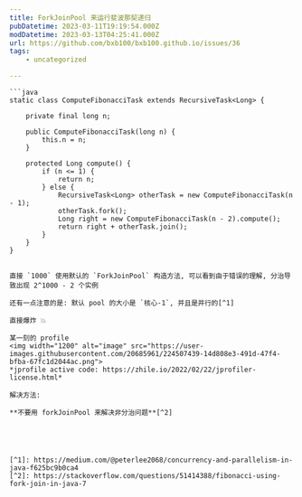 ```yaml
---
title: ForkJoinPool 来运行斐波那契递归
pubDatetime: 2023-03-11T19:19:54.000Z
modDatetime: 2023-03-13T04:25:41.000Z
url: https://github.com/bxb100/bxb100.github.io/issues/36
tags:
	- uncategorized

---
```


    ```java
    static class ComputeFibonacciTask extends RecursiveTask<Long> {

    	private final long n;

    	public ComputeFibonacciTask(long n) {
    		this.n = n;
    	}

    	protected Long compute() {
    		if (n <= 1) {
    			return n;
    		} else {
    			RecursiveTask<Long> otherTask = new ComputeFibonacciTask(n - 1);
    			otherTask.fork();
    			Long right = new ComputeFibonacciTask(n - 2).compute();
    			return right + otherTask.join();
    		}
    	}
    }

```

直接 `1000` 使用默认的 `ForkJoinPool` 构造方法, 可以看到由于错误的理解, 分治导致出现 2^1000 - 2 个实例

还有一点注意的是: 默认 pool 的大小是 `核心-1`, 并且是并行的[^1]

直接爆炸 💥

某一刻的 profile
<img width="1200" alt="image" src="https://user-images.githubusercontent.com/20685961/224507439-14d808e3-491d-47f4-bfba-67fc1d2044ac.png">
*jprofile active code: https://zhile.io/2022/02/22/jprofiler-license.html*

解决方法:

**不要用 forkJoinPool 来解决非分治问题**[^2]





[^1]: https://medium.com/@peterlee2068/concurrency-and-parallelism-in-java-f625bc9b0ca4
[^2]: https://stackoverflow.com/questions/51414388/fibonacci-using-fork-join-in-java-7
```
